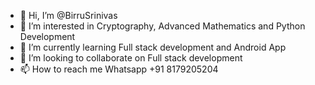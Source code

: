 - 👋 Hi, I’m @BirruSrinivas
- 👀 I’m interested in Cryptography, Advanced Mathematics and Python Development
- 🌱 I’m currently learning Full stack development and Android App 
- 💞️ I’m looking to collaborate on Full stack development
- 📫 How to reach me Whatsapp +91 8179205204

<!---
BirruSrinivas/BirruSrinivas is a ✨ special ✨ repository because its `README.md` (this file) appears on your GitHub profile.
You can click the Preview link to take a look at your changes.
--->
